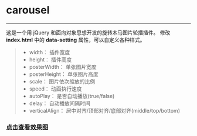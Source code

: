 # carousel

------

这是一个用 jQuery 和面向对象思想开发的旋转木马图片轮播插件。
修改 **index.html** 中的 **data-setting** 属性，可以自定义各种样式。

> * width： 插件宽度
> * height： 插件高度
> * posterWidth： 单张图片宽度
> * posterHeight： 单张图片高度
> * scale： 图片依次缩放的比例
> * speed： 动画执行速度
> * autoPlay： 是否自动播放(true/false)
> * delay： 自动播放间隔时间
> * verticalAlign： 居中对齐/顶部对齐/底部对齐(middle/top/bottom)

### [点击查看效果图](http://ymjrcc.github.io/mypractice/carousel/)
